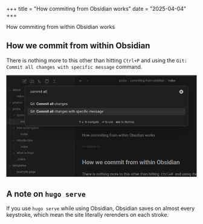 +++
title = "How commiting from Obsidian works"
date = "2025-04-04"
+++

How commiting from within Obsidian works

<!--more-->

## How we commit from within Obsidian

There is nothing more to this other than hitting `Ctrl+P` and using the `Git: Commit all changes with specific message` command.

![image](commitwindow.png)
## A note on `hugo serve`

If you use `hugo serve` while using Obsidian, Obsidian saves on almost every keystroke, which mean the site literally rerenders on each stroke.
